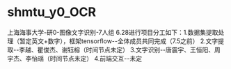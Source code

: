 # shmtu_y0_OCR
上海海事大学-研0-图像文字识别-7人组
6.28进行项目分工如下：1.数据集提取处理（暂定英文+数字），框架tensorflow--全体成员共同完成（7.5之前）
                    2.文字提取--李越、瞿俊杰、谢钰榕（时间节点未定）
                    3.文字识别--唐震宇、王恒阳、周宇杰、李怡瑶（时间节点未定）
                    4.前端交互--未定
